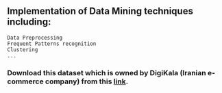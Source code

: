 ## Implementation of Data Mining techniques including:
    Data Preprocessing 
    Frequent Patterns recognition
    Clustering
    ...

### Download this dataset which is owned by DigiKala (Iranian e-commerce company) from this [link](https://camelcase.ir/wp-content/uploads/digikala_dataset[www.camelcase.ir].zip).
